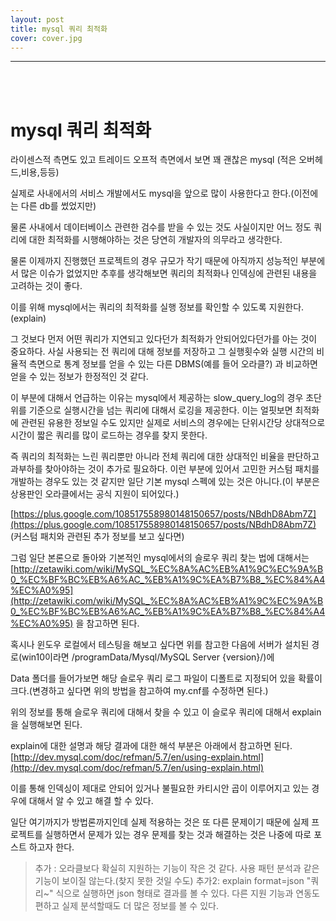 ```yaml
---
layout: post
title: mysql 쿼리 최적화
cover: cover.jpg
---
```



* * *
<br></br>

# mysql 쿼리 최적화

라이센스적 측면도 있고 트레이드 오프적 측면에서 보면 꽤 괜찮은 mysql (적은 오버헤드,비용,등등)

실제로 사내에서의 서비스 개발에서도 mysql을 앞으로 많이 사용한다고 한다.(이전에는 다른 db를 썼었지만)

물론 사내에서 데이터베이스 관련한 검수를 받을 수 있는 것도 사실이지만 어느 정도 쿼리에 대한 최적화를 시행해야하는 것은 당연히
개발자의 의무라고 생각한다. 

물론 이제까지 진행했던 프로젝트의 경우 규모가 작기 때문에 아직까지 성능적인 부분에서 많은 이슈가 없었지만 
추후를 생각해보면 쿼리의 최적화나 인덱싱에 관련된 내용을 고려하는 것이 좋다. 

이를 위해 mysql에서는 쿼리의 최적화를 실행 정보를 확인할 수 있도록 지원한다. (explain)

 그 것보다 먼저 어떤 쿼리가 지연되고 있다던가 최적화가 안되어있다던가를 아는 것이 중요하다. 
 사실 사용되는 전 쿼리에 대해 정보를 저장하고 그 실행횟수와 실행 시간의 비율적 측면으로 통계 정보를 얻을 수 있는 다른 DBMS(예를 들어 오라클?)
 과 비교하면 얻을 수 있는 정보가 한정적인 것 같다.
 
 이 부분에 대해서 언급하는 이유는 mysql에서 제공하는 slow_query_log의 경우 초단위를 기준으로 실행시간을 넘는 쿼리에 대해서 로깅을 제공한다.
 이는 얼핏보면 최적화에 관련된 유용한 정보일 수도 있지만 실제로 서비스의 경우에는 단위시간당 상대적으로 시간이 짧은 쿼리를 많이 로드하는 경우를 찾지 못한다.
 
 즉 쿼리의 최적화는 느린 쿼리뿐만 아니라 전체 쿼리에 대한 상대적인 비율을 판단하고 과부하를 찾아야하는 것이 추가로 필요하다.
이런 부분에 있어서 고민한 커스텀 패치를 개발하는 경우도 있는 것 같지만 일단 기본 mysql 스펙에 있는 것은 아니다.(이 부분은 상용판인 오라클에서는 공식 지원이 되어있다.)

[https://plus.google.com/108517558980148150657/posts/NBdhD8Abm7Z](https://plus.google.com/108517558980148150657/posts/NBdhD8Abm7Z)
(커스텀 패치와 관련된 추가 정보를 보고 싶다면)

그럼 일단 본론으로 돌아와 기본적인 mysql에서의 슬로우 쿼리 찾는 법에 대해서는 
[http://zetawiki.com/wiki/MySQL_%EC%8A%AC%EB%A1%9C%EC%9A%B0_%EC%BF%BC%EB%A6%AC_%EB%A1%9C%EA%B7%B8_%EC%84%A4%EC%A0%95](http://zetawiki.com/wiki/MySQL_%EC%8A%AC%EB%A1%9C%EC%9A%B0_%EC%BF%BC%EB%A6%AC_%EB%A1%9C%EA%B7%B8_%EC%84%A4%EC%A0%95)
을 참고하면 된다.

혹시나 윈도우 로컬에서 테스팅을 해보고 싶다면 위를 참고한 다음에 서버가 설치된 경로(win10이라면 /programData/Mysql/MySQL Server {version}/)에

Data 폴더를 들어가보면 해당 슬로우 쿼리 로그 파일이 디폴트로 지정되어 있을 확률이 크다.(변경하고 싶다면 위의 방법을 참고하여 my.cnf를 수정하면 된다.)
 
위의 정보를 통해 슬로우 쿼리에 대해서 찾을 수 있고 이 슬로우 쿼리에 대해서 explain을 실행해보면 된다.

explain에 대한 설명과 해당 결과에 대한 해석 부분은 아래에서 참고하면 된다.
[http://dev.mysql.com/doc/refman/5.7/en/using-explain.html](http://dev.mysql.com/doc/refman/5.7/en/using-explain.html)

이를 통해 인덱싱이 제대로 안되어 있거나 불필요한 카티시안 곱이 이루어지고 있는 경우에 대해서 알 수 있고 해결 할 수 있다.

일단 여기까지가 방법론까지인데 실제 적용하는 것은 또 다른 문제이기 때문에 실제 프로젝트를 실행하면서 문제가 있는 경우 
문제를 찾는 것과 해결하는 것은 나중에 따로 포스트 하고자 한다.

> 추가 : 오라클보다 확실히 지원하는 기능이 작은 것 같다. 사용 패턴 분석과 같은 기능이 보이질 않는다.(찾지 못한 것일 수도)
> 추가2: explain format=json "쿼리~" 식으로 실행하면 json 형태로 결과를 볼 수 있다. 다른 지원 기능과 연동도 편하고 실제 분석할때도 더 많은 정보를 볼 수 있다.
